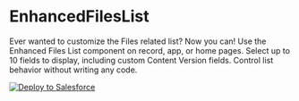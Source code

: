 # EnhancedFilesList
Ever wanted to customize the Files related list? Now you can! Use the Enhanced Files List component on record, app, or home pages. Select up to 10 fields to display, including custom Content Version fields. Control list behavior without writing any code.

<a href="https://githubsfdeploy.herokuapp.com?owner=Nexus-Advanced-Technologies&repo=EnhancedFilesList&ref=master">
  <img alt="Deploy to Salesforce"
       src="https://raw.githubusercontent.com/afawcett/githubsfdeploy/master/deploy.png">
</a>
